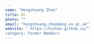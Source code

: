 ```yaml
---
name: "Hengshuang Zhao"
title: Dr.
photo: ""
email: "hengshuang.zhao@eng.ox.ac.uk"
website: " https://hszhao.github.io/”
category: Former Members
---
```

